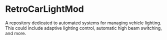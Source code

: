 # RetroCarLightMod
A repository dedicated to automated systems for managing vehicle lighting. This could include adaptive lighting control, automatic high beam switching, and more.
